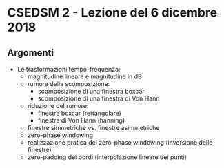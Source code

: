 # CSEDSM 2 - Lezione del 6 dicembre 2018

## Argomenti

* Le trasformazioni tempo-frequenza:
  * magnitudine lineare e magnitudine in dB
  * rumore della scomposizione:
    * scomposizione di una finestra boxcar
    * scomposizione di una finestra di Von Hann
  * riduzione del rumore:
    * finestra boxcar (rettangolare)
    * finestra di Von Hann (hanning)
  * finestre simmetriche vs. finestre asimmetriche
  * zero-phase windowing
  * realizzazione pratica del zero-phase windowing (inversione delle finestre)
  * zero-padding dei bordi (interpolazione lineare dei punti)

